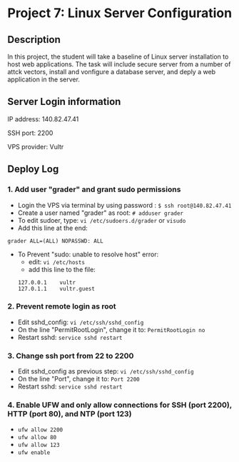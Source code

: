 # Project 7: Linux Server Configuration

## Description

In this project, the student will take a baseline of Linux server installation to host web applications. The task will include secure server from a number of attck vectors, install and vonfigure a database server, and deply a web application in the server.

## Server Login information

IP address: 140.82.47.41

SSH port: 2200

VPS provider: Vultr

## Deploy Log

### 1. Add user "grader" and grant sudo permissions
  * Login the VPS via terminal by using password : ```$ ssh root@140.82.47.41 ```
  * Create a user named "grader" as root: ```# adduser grader```
  * To edit sudoer, type: ```vi /etc/sudoers.d/grader``` or ```visudo```
  * Add this line at the end:

  `grader ALL=(ALL) NOPASSWD: ALL`

  * To Prevent "sudo: unable to resolve host" error:
    - edit: `vi /etc/hosts`
    - add this line to the file:
    ```
    127.0.0.1    vultr
    127.0.1.1    vultr.guest
    ```
### 2. Prevent remote login as root
  * Edit sshd_config: `vi /etc/ssh/sshd_config`
  * On the line "PermitRootLogin", change it to: `PermitRootLogin no`
  * Restart sshd: `service sshd restart`

### 3. Change ssh port from 22 to 2200
  * Edit sshd_config as previous step: `vi /etc/ssh/sshd_config`
  * On the line "Port", change it to: `Port 2200`
  * Restart sshd: `service sshd restart`

### 4. Enable UFW and only allow connections for SSH (port 2200), HTTP (port 80), and NTP (port 123)
  * `ufw allow 2200`
  * `ufw allow 80`
  * `ufw allow 123`
  * `ufw enable`

  

